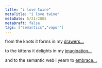 ```yaml
---
title: "i love twine"
metaTitle: "i love twine"
metaDate: 5/21/2008
metaDraft: false
tags: ["semantics","vapor"]
---
```


from the knots it forms in my [drawers...](http://www.sciencenews.org/articles/20071222/bob11.asp)  
  
to the kittens it delights in my [imagination...](http://en.wikipedia.org/wiki/Twine)  
  
and to the semantic web i yearn to [embrace...](http://www.twine.com/)